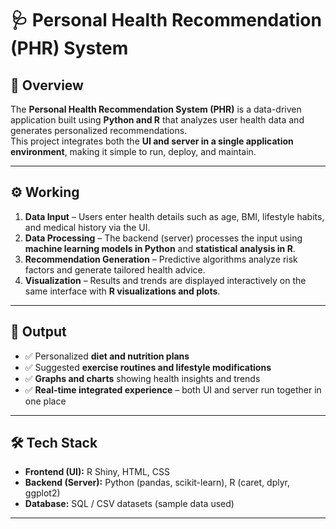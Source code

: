 # 🩺 Personal Health Recommendation (PHR) System  

## 📌 Overview  
The **Personal Health Recommendation System (PHR)** is a data-driven application built using **Python and R** that analyzes user health data and generates personalized recommendations.  
This project integrates both the **UI and server in a single application environment**, making it simple to run, deploy, and maintain.  

---

## ⚙️ Working  
1. **Data Input** – Users enter health details such as age, BMI, lifestyle habits, and medical history via the UI.  
2. **Data Processing** – The backend (server) processes the input using **machine learning models in Python** and **statistical analysis in R**.  
3. **Recommendation Generation** – Predictive algorithms analyze risk factors and generate tailored health advice.  
4. **Visualization** – Results and trends are displayed interactively on the same interface with **R visualizations and plots**.  

---

## 🚀 Output  
- ✅ Personalized **diet and nutrition plans**  
- ✅ Suggested **exercise routines and lifestyle modifications**  
- ✅ **Graphs and charts** showing health insights and trends  
- ✅ **Real-time integrated experience** – both UI and server run together in one place  

---

## 🛠️ Tech Stack  
- **Frontend (UI):** R Shiny, HTML, CSS  
- **Backend (Server):** Python (pandas, scikit-learn), R (caret, dplyr, ggplot2)  
- **Database:** SQL / CSV datasets (sample data used)  

---




